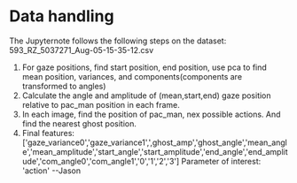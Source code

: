 # Data handling
The Jupyternote follows the following steps on the dataset: 593_RZ_5037271_Aug-05-15-35-12.csv
1. For gaze positions, find start position, end position, use pca to find mean position, variances, and components(components are transformed to angles)
2. Calculate the angle and amplitude of (mean,start,end) gaze position relative to pac_man position in each frame.
3. In each image, find the position of pac_man, nex possible actions. And find the nearest ghost position.
5. Final features: ['gaze_variance0','gaze_variance1',',ghost_amp','ghost_angle','mean_angle','mean_amplitude','start_angle','start_amplitude','end_angle','end_amplitude','com_angle0','com_angle1','0','1','2','3']
   Parameter of interest: 'action'
--Jason
